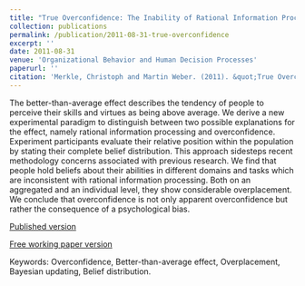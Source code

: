```yaml
---
title: "True Overconfidence: The Inability of Rational Information Processing to Account for Apparent Overconfidence"
collection: publications
permalink: /publication/2011-08-31-true-overconfidence
excerpt: ''
date: 2011-08-31
venue: 'Organizational Behavior and Human Decision Processes'
paperurl: ''
citation: 'Merkle, Christoph and Martin Weber. (2011). &quot;True Overconfidence: The Inability of Rational Information Processing to Account for Apparent Overconfidence.&quot; <i>Organizational Behavior and Human Decision Processes</i>. 116(2), 262-271.'
---
```

The better-than-average effect describes the tendency of people to perceive their skills and virtues as being above average. We derive a new experimental paradigm to distinguish between two possible explanations for the effect, namely rational information processing and overconfidence. Experiment participants evaluate their relative position within the population by stating their complete belief distribution. This approach sidesteps recent methodology concerns associated with previous research. We find that people hold beliefs about their abilities in different domains and tasks which are inconsistent with rational information processing. Both on an aggregated and an individual level, they show considerable overplacement. We conclude that overconfidence is not only apparent overconfidence but rather the consequence of a psychological bias.

[Published version](https://doi.org/10.1016/j.obhdp.2011.07.004)

[Free working paper version](https://ssrn.com/abstract=1373675)

Keywords: Overconfidence, Better-than-average effect, Overplacement, Bayesian updating, Belief distribution. 
